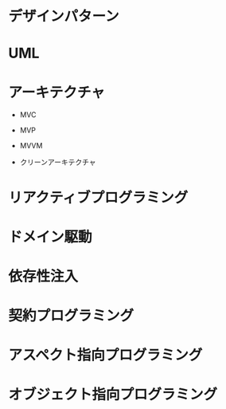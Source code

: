 # デザインパターン

# UML

# アーキテクチャ
- MVC
- MVP
- MVVM

- クリーンアーキテクチャ

# リアクティブプログラミング
# ドメイン駆動
# 依存性注入
# 契約プログラミング
# アスペクト指向プログラミング
# オブジェクト指向プログラミング
